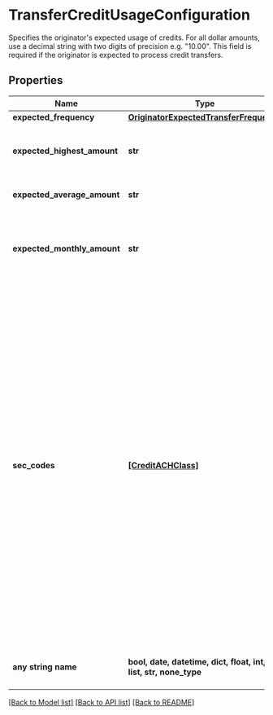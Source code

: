 # TransferCreditUsageConfiguration

Specifies the originator's expected usage of credits. For all dollar amounts, use a decimal string with two digits of precision e.g. \"10.00\". This field is required if the originator is expected to process credit transfers.

## Properties
Name | Type | Description | Notes
------------ | ------------- | ------------- | -------------
**expected_frequency** | [**OriginatorExpectedTransferFrequency**](OriginatorExpectedTransferFrequency.md) |  | 
**expected_highest_amount** | **str** | The originator’s expected highest amount for a single credit transfer. | 
**expected_average_amount** | **str** | The originator’s expected average amount per credit. | 
**expected_monthly_amount** | **str** | The originator’s monthly expected ACH credit processing amount for the next 6-12 months. | 
**sec_codes** | [**[CreditACHClass]**](CreditACHClass.md) | Specifies the expected use cases for the originator’s credit transfers. This should be a list that contains one or more of the following codes:  &#x60;\&quot;ccd\&quot;&#x60; - Corporate Credit or Debit - fund transfer between two corporate bank accounts  &#x60;\&quot;ppd\&quot;&#x60; - Prearranged Payment or Deposit - the transfer is part of a pre-existing relationship with a consumer, eg. bill payment  &#x60;\&quot;web\&quot;&#x60; - A credit Entry initiated by or on behalf of a holder of a Consumer Account that is intended for a Consumer Account of a Receiver | 
**any string name** | **bool, date, datetime, dict, float, int, list, str, none_type** | any string name can be used but the value must be the correct type | [optional]

[[Back to Model list]](../README.md#documentation-for-models) [[Back to API list]](../README.md#documentation-for-api-endpoints) [[Back to README]](../README.md)


